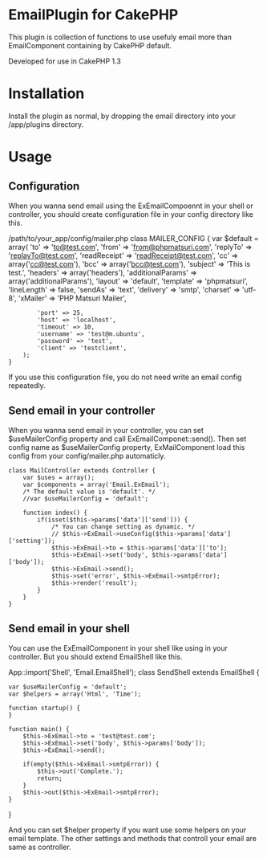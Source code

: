# EmailPlugin for CakePHP #

This plugin is collection of functions to use usefuly email more than EmailComponent containing by CakePHP default.

Developed for use in CakePHP 1.3

# Installation #

Install the plugin as normal, by dropping the email directory into your /app/plugins directory.

# Usage #

## Configuration ##

When you wanna send email using the ExEmailCompoennt in your shell or controller, you should create configuration file in your config directory like this.

/path/to/your_app/config/mailer.php
	class MAILER_CONFIG {
		var $default = array(
			'to' => 'to@test.com',
			'from' => 'from@phpmatsuri.com',
			'replyTo' => 'replayTo@test.com',
			'readReceipt' => 'readReceipt@test.com',
			'cc' => array('cc@test.com'),
			'bcc' => array('bcc@test.com'),
			'subject' => 'This is test.',
			'headers' => array('headers'),
			'additionalParams' => array('additionalParams'),
			'layout' => 'default',
			'template' => 'phpmatsuri',
			'lineLength' => false,
			'sendAs' => 'text',
			'delivery' => 'smtp',
			'charset' => 'utf-8',
			'xMailer' => 'PHP Matsuri Mailer',

			'port' => 25,
			'host' => 'localhost',
			'timeout' => 10, 
			'username' => 'test@m.ubuntu',
			'password' => 'test',
			'client' => 'testclient',
		);	
	}

If you use this configuration file, you do not need write an email config repeatedly.

## Send email in your controller ##

When you wanna send email in your controller, you can set $useMailerConfig property and call ExEmailComponet::send().
Then set config name as $useMailerConfig property, ExMailComponent load this config from your config/mailer.php automaticly.

	class MailController extends Controller {
		var $uses = array();
		var $components = array('Email.ExEmail');
		/* The default value is 'default'. */
		//var $useMailerConfig = 'default';

		function index() {
			if(isset($this->params['data']['send'])) {
				/* You can change setting as dynamic. */ 
				// $this->ExEmail->useConfig($this->params['data']['setting']);
				$this->ExEmail->to = $this->params['data']['to'];
				$this->ExEmail->set('body', $this->params['data']['body']);
				$this->ExEmail->send();
				$this->set('error', $this->ExEmail->smtpError);
				$this->render('result');		
			}	 
		}
	}

## Send email in your shell ##

You can use the ExEmailComponent in your shell like using in your controller.
But you should extend EmailShell like this.

App::import('Shell', 'Email.EmailShell');
class SendShell extends EmailShell {

	var $useMailerConfig = 'default';
	var $helpers = array('Html', 'Time');

	function startup() {
	}

	function main() {
		$this->ExEmail->to = 'test@test.com';
		$this->ExEmail->set('body', $this->params['body']);
		$this->ExEmail->send();

		if(empty($this->ExEmail->smtpError)) {
			$this->out('Complete.');
			return;
		}	 
		$this->out($this->ExEmail->smtpError);
	}

}

And you can set $helper property if you want use some helpers on your email template.
The other settings and methods that controll your email are same as controller.
